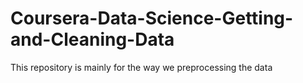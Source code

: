 Coursera-Data-Science-Getting-and-Cleaning-Data
===============================================

This repository is mainly for the way we preprocessing the data
